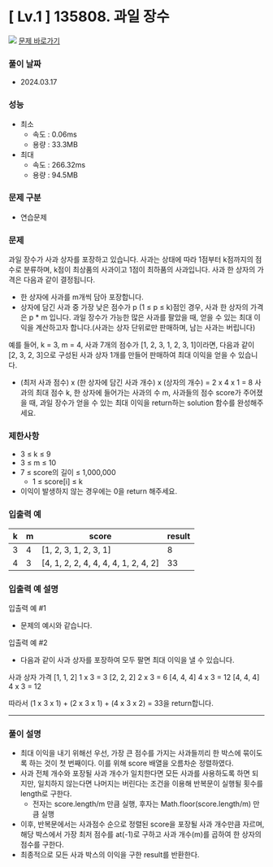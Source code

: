 # [ Lv.1 ] 135808. 과일 장수

<img src="https://img.shields.io/badge/JavaScript-orange?style=flat&logo=javascript&logoColor=auto"/> [문제 바로가기](https://school.programmers.co.kr/learn/courses/30/lessons/135808)

### 풀이 날짜

- 2024.03.17

### 성능

- 최소
  - 속도 : 0.06ms
  - 용량 : 33.3MB
- 최대
  - 속도 : 266.32ms
  - 용량 : 94.5MB

### 문제 구분

- 연습문제

### 문제

과일 장수가 사과 상자를 포장하고 있습니다. 사과는 상태에 따라 1점부터 k점까지의 점수로 분류하며, k점이 최상품의 사과이고 1점이 최하품의 사과입니다. 사과 한 상자의 가격은 다음과 같이 결정됩니다.

- 한 상자에 사과를 m개씩 담아 포장합니다.
- 상자에 담긴 사과 중 가장 낮은 점수가 p (1 ≤ p ≤ k)점인 경우, 사과 한 상자의 가격은 p \* m 입니다.
  과일 장수가 가능한 많은 사과를 팔았을 때, 얻을 수 있는 최대 이익을 계산하고자 합니다.(사과는 상자 단위로만 판매하며, 남는 사과는 버립니다)

예를 들어, k = 3, m = 4, 사과 7개의 점수가 [1, 2, 3, 1, 2, 3, 1]이라면, 다음과 같이 [2, 3, 2, 3]으로 구성된 사과 상자 1개를 만들어 판매하여 최대 이익을 얻을 수 있습니다.

- (최저 사과 점수) x (한 상자에 담긴 사과 개수) x (상자의 개수) = 2 x 4 x 1 = 8
  사과의 최대 점수 k, 한 상자에 들어가는 사과의 수 m, 사과들의 점수 score가 주어졌을 때, 과일 장수가 얻을 수 있는 최대 이익을 return하는 solution 함수를 완성해주세요.

### 제한사항

- 3 ≤ k ≤ 9
- 3 ≤ m ≤ 10
- 7 ≤ score의 길이 ≤ 1,000,000
  - 1 ≤ score[i] ≤ k
- 이익이 발생하지 않는 경우에는 0을 return 해주세요.

### 입출력 예

| k   | m   | score                                | result |
| --- | --- | ------------------------------------ | ------ |
| 3   | 4   | [1, 2, 3, 1, 2, 3, 1]                | 8      |
| 4   | 3   | [4, 1, 2, 2, 4, 4, 4, 4, 1, 2, 4, 2] | 33     |

### 입출력 예 설명

입출력 예 #1

- 문제의 예시와 같습니다.

입출력 예 #2

- 다음과 같이 사과 상자를 포장하여 모두 팔면 최대 이익을 낼 수 있습니다.

사과 상자 가격
[1, 1, 2] 1 x 3 = 3
[2, 2, 2] 2 x 3 = 6
[4, 4, 4] 4 x 3 = 12
[4, 4, 4] 4 x 3 = 12

따라서 (1 x 3 x 1) + (2 x 3 x 1) + (4 x 3 x 2) = 33을 return합니다.

---

### 풀이 설명

- 최대 이익을 내기 위해선 우선, 가장 큰 점수를 가지는 사과들끼리 한 박스에 묶이도록 하는 것이 첫 번째이다. 이를 위해 score 배열을 오름차순 정렬하였다.
- 사과 전체 개수와 포장될 사과 개수가 일치한다면 모든 사과를 사용하도록 하면 되지만, 일치하지 않는다면 나머지는 버린다는 조건을 이용해 반복문이 실행될 횟수를 length로 구한다.
  - 전자는 score.length/m 만큼 실행, 후자는 Math.floor(score.length/m) 만큼 실행
- 이후, 반복문에서는 사과점수 순으로 정렬된 score을 포장될 사과 개수만큼 자르며, 해당 박스에서 가장 최저 점수를 at(-1)로 구하고 사과 개수(m)를 곱하여 한 상자의 점수를 구한다.
- 최종적으로 모든 사과 박스의 이익을 구한 result를 반환한다.
